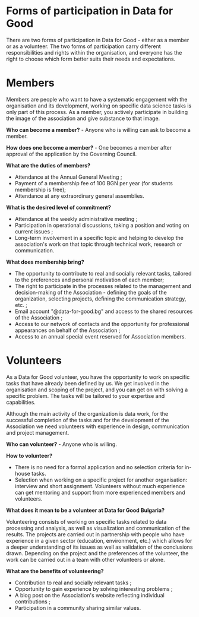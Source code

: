 # Forms of participation in Data for Good
There are two forms of participation in Data for Good - either as a member or as a volunteer. The two forms of participation carry different responsibilities and rights within the organisation, and everyone has the right to choose which form better suits their needs and expectations.

# Members

Members are people who want to have a systematic engagement with the organisation and its development, working on specific data science tasks is only part of this process. As a member, you actively participate in building the image of the association and give substance to that image.  

**Who can become a member?** - Anyone who is willing can ask to become a member. 

**How does one become a member?** - One becomes a member after approval of the application by the Governing Council.

**What are the duties of members?**
- Attendance at the Annual General Meeting ;
- Payment of a membership fee of 100 BGN per year (for students membership is free);
- Attendance at any extraordinary general assemblies.

**What is the desired level of commitment?**
- Attendance at the weekly administrative meeting ;
- Participation in operational discussions, taking a position and voting on current issues ;
- Long-term involvement in a specific topic and helping to develop the association's work on that topic through technical work, research or communication.

**What does membership bring?**
- The opportunity to contribute to real and socially relevant tasks, tailored to the preferences and personal motivation of each member;
- The right to participate in the processes related to the management and decision-making of the Association - defining the goals of the organization, selecting projects, defining the communication strategy, etc. ;
- Email account "@data-for-good.bg" and access to the shared resources of the Association ;
- Access to our network of contacts and the opportunity for professional appearances on behalf of the Association ;
- Access to an annual special event reserved for Association members.

# Volunteers

As a Data for Good volunteer, you have the opportunity to work on specific tasks that have already been defined by us. We get involved in the organisation and scoping of the project, and you can get on with solving a specific problem.  The tasks will be tailored to your expertise and capabilities. 

Although the main activity of the organization is data work, for the successful completion of the tasks and for the development of the Association we need volunteers with experience in design, communication and project management.

**Who can volunteer?** - Anyone who is willing.

**How to volunteer?** 
- There is no need for a formal application and no selection criteria for in-house tasks. 
- Selection when working on a specific project for another organisation: interview and short assignment. Volunteers without much experience can get mentoring and support from more experienced members and volunteers.

**What does it mean to be a volunteer at Data for Good Bulgaria?**

Volunteering consists of working on specific tasks related to data processing and analysis, as well as visualization and communication of the results.
The projects are carried out in partnership with people who have experience in a given sector (education, environment, etc.) which allows for a deeper understanding of its issues as well as validation of the conclusions drawn.
Depending on the project and the preferences of the volunteer, the work can be carried out in a team with other volunteers or alone.

**What are the benefits of volunteering?** 
- Contribution to real and socially relevant tasks ;
- Opportunity to gain experience by solving interesting problems ;
- A blog post on the Association's website reflecting individual contributions ;
- Participation in a community sharing similar values.